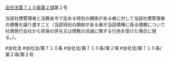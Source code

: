 [会社法第７１０条第２項](会社法＿＿＿＿第７１０条第２項)第２号

当該社債管理者と法務省令で定める特別の関係がある者に対して当該社債管理者の債権を譲り渡すこと（当該特別の関係がある者が当該債権に係る債務について社債発行会社から担保の供与又は債務の消滅に関する行為を受けた場合に限る。）。


#会社法
#会社法/第７１０条
#会社法/第７１０条/第２項
#会社法/第７１０条/第２項/第２号
